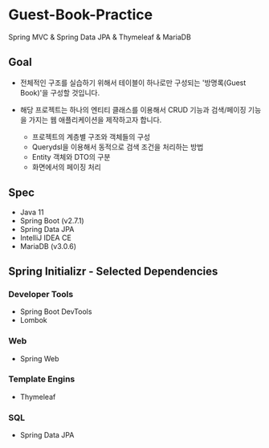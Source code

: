 # Guest-Book-Practice
Spring MVC &amp; Spring Data JPA &amp; Thymeleaf &amp; MariaDB



## Goal
- 전체적인 구조를 실습하기 위해서 테이블이 하나로만 구성되는 '방명록(Guest Book)'을 구성할 것입니다.
- 해당 프로젝트는 하나의 엔티티 클래스를 이용해서 CRUD 기능과 검색/페이징 기능을 가지는 웹 애플리케이션을 제작하고자 합니다.

  - 프로젝트의 계층별 구조와 객체들의 구성
  - Querydsl을 이용해서 동적으로 검색 조건을 처리하는 방법
  - Entity 객체와 DTO의 구분
  - 화면에서의 페이징 처리


## Spec
- Java 11
- Spring Boot (v2.7.1)
- Spring Data JPA
- IntelliJ IDEA CE
- MariaDB (v3.0.6)


## Spring Initializr - Selected Dependencies

### Developer Tools
- Spring Boot DevTools
- Lombok

### Web
- Spring Web

### Template Engins
- Thymeleaf

### SQL
- Spring Data JPA
